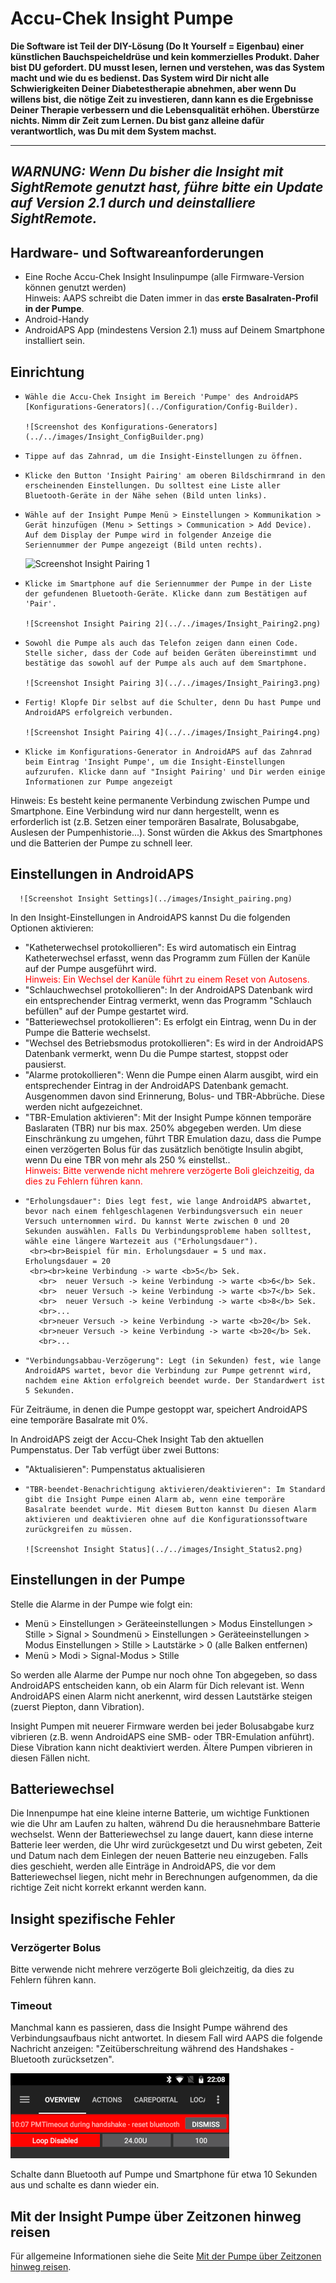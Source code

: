 # Accu-Chek Insight Pumpe

**Die Software ist Teil der DIY-Lösung (Do It Yourself = Eigenbau) einer künstlichen Bauchspeicheldrüse und kein kommerzielles Produkt. Daher bist DU gefordert. DU musst lesen, lernen und verstehen, was das System macht und wie du es bedienst. Das System wird Dir nicht alle Schwierigkeiten Deiner Diabetestherapie abnehmen, aber wenn Du willens bist, die nötige Zeit zu investieren, dann kann es die Ergebnisse Deiner Therapie verbessern und die Lebensqualität erhöhen. Überstürze nichts. Nimm dir Zeit zum Lernen. Du bist ganz alleine dafür verantwortlich, was Du mit dem System machst.**

* * *

## ***WARNUNG:** Wenn Du bisher die Insight mit **SightRemote** genutzt hast, führe bitte ein **Update auf Version 2.1** durch und **deinstalliere SightRemote**.*

## Hardware- und Softwareanforderungen

- Eine Roche Accu-Chek Insight Insulinpumpe (alle Firmware-Version können genutzt werden) <br /> Hinweis: AAPS schreibt die Daten immer in das **erste Basalraten-Profil in der Pumpe**.
- Android-Handy
- AndroidAPS App (mindestens Version 2.1) muss auf Deinem Smartphone installiert sein.

## Einrichtung

-     Wähle die Accu-Chek Insight im Bereich 'Pumpe' des AndroidAPS [Konfigurations-Generators](../Configuration/Config-Builder).
     
      ![Screenshot des Konfigurations-Generators](../../images/Insight_ConfigBuilder.png)
     

-     Tippe auf das Zahnrad, um die Insight-Einstellungen zu öffnen.
     

-     Klicke den Button 'Insight Pairing' am oberen Bildschirmrand in den erscheinenden Einstellungen. Du solltest eine Liste aller Bluetooth-Geräte in der Nähe sehen (Bild unten links).
     
 
 -     Wähle auf der Insight Pumpe Menü > Einstellungen > Kommunikation > Gerät hinzufügen (Menu > Settings > Communication > Add Device). Auf dem Display der Pumpe wird in folgender Anzeige die Seriennummer der Pumpe angezeigt (Bild unten rechts).
      
      ![Screenshot Insight Pairing 1](../../images/Insight_Pairing1.png)
      

-     Klicke im Smartphone auf die Seriennummer der Pumpe in der Liste der gefundenen Bluetooth-Geräte. Klicke dann zum Bestätigen auf 'Pair'. 
     
      ![Screenshot Insight Pairing 2](../../images/Insight_Pairing2.png)
     

-     Sowohl die Pumpe als auch das Telefon zeigen dann einen Code. Stelle sicher, dass der Code auf beiden Geräten übereinstimmt und bestätige das sowohl auf der Pumpe als auch auf dem Smartphone.
     
      ![Screenshot Insight Pairing 3](../../images/Insight_Pairing3.png)
     

-     Fertig! Klopfe Dir selbst auf die Schulter, denn Du hast Pumpe und AndroidAPS erfolgreich verbunden.
     
      ![Screenshot Insight Pairing 4](../../images/Insight_Pairing4.png)
     

-     Klicke im Konfigurations-Generator in AndroidAPS auf das Zahnrad beim Eintrag 'Insight Pumpe', um die Insight-Einstellungen aufzurufen. Klicke dann auf "Insight Pairing' und Dir werden einige Informationen zur Pumpe angezeigt
     

Hinweis: Es besteht keine permanente Verbindung zwischen Pumpe und Smartphone. Eine Verbindung wird nur dann hergestellt, wenn es erforderlich ist (z.B. Setzen einer temporären Basalrate, Bolusabgabe, Auslesen der Pumpenhistorie...). Sonst würden die Akkus des Smartphones und die Batterien der Pumpe zu schnell leer.

## Einstellungen in AndroidAPS

      ![Screenshot Insight Settings](../images/Insight_pairing.png)
    

In den Insight-Einstellungen in AndroidAPS kannst Du die folgenden Optionen aktivieren:

- "Katheterwechsel protokollieren": Es wird automatisch ein Eintrag Katheterwechsel erfasst, wenn das Programm zum Füllen der Kanüle auf der Pumpe ausgeführt wird.  
 <font color="red">Hinweis: Ein Wechsel der Kanüle führt zu einem Reset von Autosens.</b></font>
- "Schlauchwechsel protokollieren": In der AndroidAPS Datenbank wird ein entsprechender Eintrag vermerkt, wenn das Programm "Schlauch befüllen" auf der Pumpe gestartet wird.
- "Batteriewechsel protokollieren": Es erfolgt ein Eintrag, wenn Du in der Pumpe die Batterie wechselst.
- "Wechsel des Betriebsmodus protokollieren": Es wird in der AndroidAPS Datenbank vermerkt, wenn Du die Pumpe startest, stoppst oder pausierst.
- "Alarme protokollieren": Wenn die Pumpe einen Alarm ausgibt, wird ein entsprechender Eintrag in der AndroidAPS Datenbank gemacht. Ausgenommen davon sind Erinnerung, Bolus- und TBR-Abbrüche. Diese werden nicht aufgezeichnet.
- "TBR-Emulation aktivieren": Mit der Insight Pumpe können temporäre Baslaraten (TBR) nur bis max. 250% abgegeben werden. Um diese Einschränkung zu umgehen, führt TBR Emulation dazu, dass die Pumpe einen verzögerten Bolus für das zusätzlich benötigte Insulin abgibt, wenn Du eine TBR von mehr als 250 % einstellst..  
 <font color="red">Hinweis: Bitte verwende nicht mehrere verzögerte Boli gleichzeitig, da dies zu Fehlern führen kann.</font>
-     "Erholungsdauer": Dies legt fest, wie lange AndroidAPS abwartet, bevor nach einem fehlgeschlagenen Verbindungsversuch ein neuer Versuch unternommen wird. Du kannst Werte zwischen 0 und 20 Sekunden auswählen. Falls Du Verbindungsprobleme haben solltest, wähle eine längere Wartezeit aus ("Erholungsdauer"). 
       <br><br>Beispiel für min. Erholungsdauer = 5 und max. Erholungsdauer = 20
       <br><br>keine Verbindung -> warte <b>5</b> Sek.
         <br>  neuer Versuch -> keine Verbindung -> warte <b>6</b> Sek.
         <br>  neuer Versuch -> keine Verbindung -> warte <b>7</b> Sek.
         <br>  neuer Versuch -> keine Verbindung -> warte <b>8</b> Sek.
         <br>...
         <br>neuer Versuch -> keine Verbindung -> warte <b>20</b> Sek.
         <br>neuer Versuch -> keine Verbindung -> warte <b>20</b> Sek.
         <br>...
     

-     "Verbindungsabbau-Verzögerung": Legt (in Sekunden) fest, wie lange AndroidAPS wartet, bevor die Verbindung zur Pumpe getrennt wird, nachdem eine Aktion erfolgreich beendet wurde. Der Standardwert ist 5 Sekunden.
     

Für Zeiträume, in denen die Pumpe gestoppt war, speichert AndroidAPS eine temporäre Basalrate mit 0%.

In AndroidAPS zeigt der Accu-Chek Insight Tab den aktuellen Pumpenstatus. Der Tab verfügt über zwei Buttons:

- "Aktualisieren": Pumpenstatus aktualisieren
-     "TBR-beendet-Benachrichtigung aktivieren/deaktivieren": Im Standard gibt die Insight Pumpe einen Alarm ab, wenn eine temporäre Basalrate beendet wurde. Mit diesem Button kannst Du diesen Alarm aktivieren und deaktivieren ohne auf die Konfigurationssoftware zurückgreifen zu müssen.
     
      ![Screenshot Insight Status](../../images/Insight_Status2.png)
     

## Einstellungen in der Pumpe

Stelle die Alarme in der Pumpe wie folgt ein:

- Menü > Einstellungen > Geräteeinstellungen > Modus Einstellungen > Stille > Signal > Soundmenü > Einstellungen > Geräteeinstellungen > Modus Einstellungen > Stille > Lautstärke > 0 (alle Balken entfernen)
- Menü > Modi > Signal-Modus > Stille

So werden alle Alarme der Pumpe nur noch ohne Ton abgegeben, so dass AndroidAPS entscheiden kann, ob ein Alarm für Dich relevant ist. Wenn AndroidAPS einen Alarm nicht anerkennt, wird dessen Lautstärke steigen (zuerst Piepton, dann Vibration).

Insight Pumpen mit neuerer Firmware werden bei jeder Bolusabgabe kurz vibrieren (z.B. wenn AndroidAPS eine SMB- oder TBR-Emulation anführt). Diese Vibration kann nicht deaktiviert werden. Ältere Pumpen vibrieren in diesen Fällen nicht.

## Batteriewechsel

Die Innenpumpe hat eine kleine interne Batterie, um wichtige Funktionen wie die Uhr am Laufen zu halten, während Du die herausnehmbare Batterie wechselst. Wenn der Batteriewechsel zu lange dauert, kann diese interne Batterie leer werden, die Uhr wird zurückgesetzt und Du wirst gebeten, Zeit und Datum nach dem Einlegen der neuen Batterie neu einzugeben. Falls dies geschieht, werden alle Einträge in AndroidAPS, die vor dem Batteriewechsel liegen, nicht mehr in Berechnungen aufgenommen, da die richtige Zeit nicht korrekt erkannt werden kann.

## Insight spezifische Fehler

### Verzögerter Bolus

Bitte verwende nicht mehrere verzögerte Boli gleichzeitig, da dies zu Fehlern führen kann.

### Timeout

Manchmal kann es passieren, dass die Insight Pumpe während des Verbindungsaufbaus nicht antwortet. In diesem Fall wird AAPS die folgende Nachricht anzeigen: "Zeitüberschreitung während des Handshakes - Bluetooth zurücksetzen".

![Bluetooth zurücksetzen](../images/Insight_ResetBT.png)

Schalte dann Bluetooth auf Pumpe und Smartphone für etwa 10 Sekunden aus und schalte es dann wieder ein.

## Mit der Insight Pumpe über Zeitzonen hinweg reisen

Für allgemeine Informationen siehe die Seite [Mit der Pumpe über Zeitzonen hinweg reisen](../Usage/Timezone-traveling#insight).